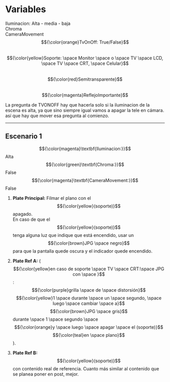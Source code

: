 # Variables

Iluminacion: Alta - media - baja  
Chroma  
CameraMovement  
$${\color{orange}TvOnOff: True/False}$$  
$${\color{yellow}Soporte: \space Monitor \space o \space TV \space LCD, \space TV \space CRT, \space Celular}$$  
$${\color{red}Semitransparente}$$  
$${\color{magenta}ReflejoImportante}$$  

La pregunta de TVONOFF hay que hacerla solo si la iluminacion de la escena es alta, ya que sino siempre igual vamos a apagar la tele en cámara. así que hay que mover esa pregunta al comienzo.

---

## Escenario 1

$${\color{magenta}\textbf{Iluminacion:}}$$ Alta  
$${\color{green}\textbf{Chroma:}}$$ False  
$${\color{magenta}\textbf{CameraMovement:}}$$ False  

1. **Plate Principal:** Filmar el plano con el $${\color{yellow}(soporte)}$$ apagado.  
   En caso de que el $${\color{yellow}(soporte)}$$ tenga alguna luz que indique que está encendido, usar un $${\color{brown}JPG \space negro}$$ para que la pantalla quede oscura y el indicador quede encendido.

2. **Plate Ref A:** ($${\color{yellow}en caso de soporte \space TV \space CRT:\space JPG  con \space }$$: $${\color{purple}grilla \space de \space distorsión}$$ $${\color{yellow}1 \space durante  \space un \space segundo, \space luego \space cambiar \space a}$$ $${\color{brown}JPG \space gris}$$ durante \space 1 \space segundo \space $${\color{orange}y \space luego \space apagar \space el (soporte)}$$ $${\color{teal}en \space plano}$$).

3. **Plate Ref B:** $${\color{yellow}(soporte)}$$ con contenido real de referencia. Cuanto más similar al contenido que se planea poner en post, mejor.
